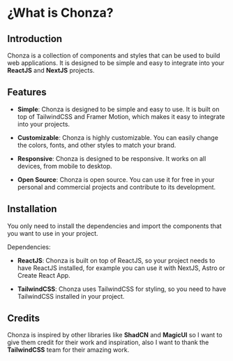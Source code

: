 # ¿What is Chonza?

## Introduction

Chonza is a collection of components and styles that can be used to build web applications. It is designed to be simple and easy to integrate into your **ReactJS** and **NextJS** projects.

## Features

- **Simple**: Chonza is designed to be simple and easy to use. It is built on top of TailwindCSS and Framer Motion, which makes it easy to integrate into your projects.

- **Customizable**: Chonza is highly customizable. You can easily change the colors, fonts, and other styles to match your brand.

- **Responsive**: Chonza is designed to be responsive. It works on all devices, from mobile to desktop.

- **Open Source**: Chonza is open source. You can use it for free in your personal and commercial projects and contribute to its development.

## Installation

You only need to install the dependencies and import the components that you want to use in your project.

Dependencies:

- **ReactJS**: Chonza is built on top of ReactJS, so your project needs to have ReactJS installed, for example you can use it with NextJS, Astro or Create React App.

- **TailwindCSS**: Chonza uses TailwindCSS for styling, so you need to have TailwindCSS installed in your project.

## Credits

Chonza is inspired by other libraries like **ShadCN** and **MagicUI** so I want to give them credit for their work and inspiration, also I want to thank the **TailwindCSS** team for their amazing work.
